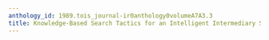 ```yaml
---
anthology_id: 1989.tois_journal-ir0anthology0volumeA7A3.3
title: Knowledge-Based Search Tactics for an Intelligent Intermediary System
---
```

